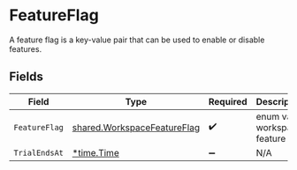 # FeatureFlag

A feature flag is a key-value pair that can be used to enable or disable features.


## Fields

| Field                                                                             | Type                                                                              | Required                                                                          | Description                                                                       |
| --------------------------------------------------------------------------------- | --------------------------------------------------------------------------------- | --------------------------------------------------------------------------------- | --------------------------------------------------------------------------------- |
| `FeatureFlag`                                                                     | [shared.WorkspaceFeatureFlag](../../../pkg/models/shared/workspacefeatureflag.md) | :heavy_check_mark:                                                                | enum value workspace feature flag                                                 |
| `TrialEndsAt`                                                                     | [*time.Time](https://pkg.go.dev/time#Time)                                        | :heavy_minus_sign:                                                                | N/A                                                                               |